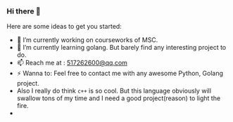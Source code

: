 ### Hi there 👋

Here are some ideas to get you started:

- 🔭 I’m currently working on courseworks of MSC. 
- 🌱 I’m currently learning golang. But barely find any interesting project to do. 
- 📫 Reach me at : 517262600@qq.com 
- ⚡ Wanna to: Feel free to contact me with any awesome Python, Golang project. 
- Also I really do think `c++` is so cool. But this language obviously will swallow tons of my time and I need a good project(reason) to light the fire. 
- 

